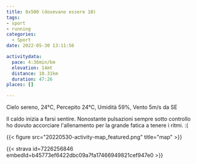 ```yaml
---
title: 8x500 (dovevano essere 10)
tags:
- sport
- running
categories: 
  - Sport
date: 2022-05-30 13:11:56

activitydata:
  pace: 4:36min/km
  elevation: 14mt
  distance: 10.31km
  duration: 47:26
places: []

---
```


Cielo sereno, 24°C, Percepito 24°C, Umidità 59%, Vento 5m/s da SE

<!--more-->

Il caldo inizia a farsi sentire. Nonostante pulsazioni sempre sotto controllo ho dovuto accorciare l'allenamento per la grande fatica a tenere i ritmi. :(

{{<  figure src="20220530-activity-map_featured.png" title="map" >}}

{{< strava id=7226256846 embedId=b45773ef6422dbc09a7fa17466949821cef947e0 >}}
